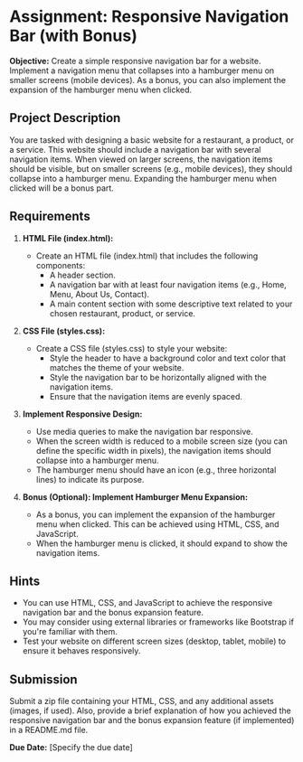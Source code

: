 # Assignment: Responsive Navigation Bar (with Bonus)

**Objective:** Create a simple responsive navigation bar for a website. Implement a navigation menu that collapses into a hamburger menu on smaller screens (mobile devices). As a bonus, you can also implement the expansion of the hamburger menu when clicked.

## Project Description
You are tasked with designing a basic website for a restaurant, a product, or a service. This website should include a navigation bar with several navigation items. When viewed on larger screens, the navigation items should be visible, but on smaller screens (e.g., mobile devices), they should collapse into a hamburger menu. Expanding the hamburger menu when clicked will be a bonus part.

## Requirements

1. **HTML File (index.html):**
   - Create an HTML file (index.html) that includes the following components:
     - A header section.
     - A navigation bar with at least four navigation items (e.g., Home, Menu, About Us, Contact).
     - A main content section with some descriptive text related to your chosen restaurant, product, or service.

2. **CSS File (styles.css):**
   - Create a CSS file (styles.css) to style your website:
     - Style the header to have a background color and text color that matches the theme of your website.
     - Style the navigation bar to be horizontally aligned with the navigation items.
     - Ensure that the navigation items are evenly spaced.

3. **Implement Responsive Design:**
   - Use media queries to make the navigation bar responsive.
   - When the screen width is reduced to a mobile screen size (you can define the specific width in pixels), the navigation items should collapse into a hamburger menu.
   - The hamburger menu should have an icon (e.g., three horizontal lines) to indicate its purpose.

4. **Bonus (Optional): Implement Hamburger Menu Expansion:**
   - As a bonus, you can implement the expansion of the hamburger menu when clicked. This can be achieved using HTML, CSS, and JavaScript.
   - When the hamburger menu is clicked, it should expand to show the navigation items.

## Hints

- You can use HTML, CSS, and JavaScript to achieve the responsive navigation bar and the bonus expansion feature.
- You may consider using external libraries or frameworks like Bootstrap if you're familiar with them.
- Test your website on different screen sizes (desktop, tablet, mobile) to ensure it behaves responsively.

## Submission
Submit a zip file containing your HTML, CSS, and any additional assets (images, if used). Also, provide a brief explanation of how you achieved the responsive navigation bar and the bonus expansion feature (if implemented) in a README.md file.

**Due Date:** [Specify the due date]
